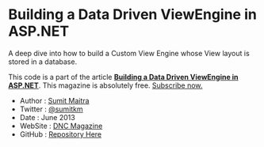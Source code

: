 Building a Data Driven ViewEngine in ASP.NET
============================================

A deep dive into how to build a Custom View Engine whose View layout is stored in a database.

This code is a part of the article [**Building a Data Driven ViewEngine in ASP.NET**](http://www.dotnetcurry.com/magazine/dnc-magazine-issue7.aspx). This magazine is absolutely free. [Subscribe now.](http://www.dotnetcurry.com/magazine)

* Author  : [Sumit Maitra](http://www.dotnetcurry.com/Author.aspx?AuthorName=Sumit+Maitra)
* Twitter : [@sumitkm](http://www.twitter.com/sumitkm)
* Date    : June 2013
* WebSite : [DNC Magazine](http://www.dncmagazine.com)
* GitHub  : [Repository Here](https://github.com/dotnetcurry/signalr-owin-dncmag-07)

